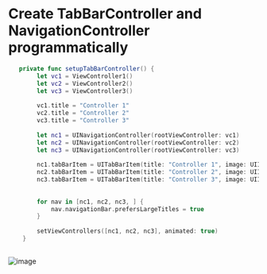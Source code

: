 # Create TabBarController and NavigationController programmatically


```swift
   private func setupTabBarController() {
        let vc1 = ViewController1()
        let vc2 = ViewController2()
        let vc3 = ViewController3()
        
        vc1.title = "Controller 1"
        vc2.title = "Controller 2"
        vc3.title = "Controller 3"
        
        let nc1 = UINavigationController(rootViewController: vc1)
        let nc2 = UINavigationController(rootViewController: vc2)
        let nc3 = UINavigationController(rootViewController: vc3)
        
        nc1.tabBarItem = UITabBarItem(title: "Controller 1", image: UIImage(systemName: "person.fill"), tag: 1)
        nc2.tabBarItem = UITabBarItem(title: "Controller 2", image: UIImage(systemName: "person.2.fill"), tag: 2)
        nc3.tabBarItem = UITabBarItem(title: "Controller 3", image: UIImage(systemName: "person.3.fill"), tag: 3)
        
        
        for nav in [nc1, nc2, nc3, ] {
            nav.navigationBar.prefersLargeTitles = true
        }
        
        setViewControllers([nc1, nc2, nc3], animated: true)
    }
    
```

<img src='https://github.com/MityaKimchanskii/Spotify_API_And_Swift_Library/blob/main/TabBarController/img/1.gif' title='image' width='' alt='image' />
